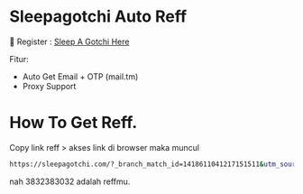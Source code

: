 # Sleepagotchi Auto Reff

📯 Register : [Sleep A Gotchi Here](https://mcpst.app.link/4cceP5wBOVb)

Fitur:

- Auto Get Email + OTP (mail.tm)
- Proxy Support

# How To Get Reff.

Copy link reff > akses link di browser maka muncul

```bash
https://sleepagotchi.com/?_branch_match_id=1418611041217151511&utm_source=3832383032&utm_medium=referral&_braxxxxxxxx
```

nah 3832383032 adalah reffmu.
